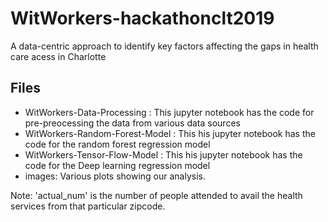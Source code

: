 # WitWorkers-hackathonclt2019

A data-centric approach to identify key factors affecting the gaps in health care acess in Charlotte

## Files
- WitWorkers-Data-Processing : This jupyter notebook has the code for pre-preocessing the data from various data sources
- WitWorkers-Random-Forest-Model : This his jupyter notebook has the code for the random forest regression model
- WitWorkers-Tensor-Flow-Model : This his jupyter notebook has the code for the Deep learning regression model
- images: Various plots showing our analysis. 


Note: 'actual_num' is the number of people attended to avail the health services from that particular zipcode.
